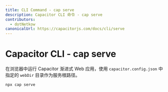 ```yaml
---
title: CLI Command - cap serve
description: Capacitor CLI 命令 - cap serve
contributors:
  - dotNetkow
canonicalUrl: https://capacitorjs.com/docs/cli/serve
---
```


# Capacitor CLI - cap serve

在浏览器中运行 Capacitor 渐进式 Web 应用，使用 `capacitor.config.json` 中指定的 `webDir` 目录作为服务根路径。

```bash
npx cap serve
```